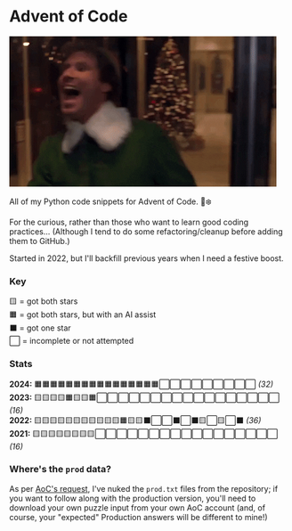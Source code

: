 # Advent of Code

![](elf.gif)

All of my Python code snippets for Advent of Code. 🐍❄️

For the curious, rather than those who want to learn good coding practices... (Although I tend to do some refactoring/cleanup before adding them to GitHub.)

Started in 2022, but I'll backfill previous years when I need a festive boost.

### Key
🟨 = got both stars  
🟧 = got both stars, but with an AI assist  
⬛ = got one star  
⬜ = incomplete or not attempted  

### Stats
**2024:**  🟧🟧🟧🟧🟧🟧🟧🟧🟧🟧🟧🟧🟧🟧🟧🟧⬜⬜⬜⬜⬜⬜⬜⬜⬜ _(32)_  
**2023:**  🟨🟨🟨🟨🟧🟨🟨🟧⬜⬜⬜⬜⬜⬜⬜⬜⬜⬜⬜⬜⬜⬜⬜⬜⬜ _(16)_  
**2022:**  🟨🟨🟨🟨🟨🟨🟨🟨🟨🟨🟨🟧🟨🟨⬛⬜⬜⬛⬜⬛🟨⬜🟨⬜⬛ _(36)_  
**2021:**  🟨🟨🟨🟨🟨🟨🟨🟨⬜⬜⬜⬜⬜⬜⬜⬜⬜⬜⬜⬜⬜⬜⬜⬜⬜ _(16)_

### Where's the `prod` data?

As per [AoC's request](https://www.reddit.com/r/adventofcode/comments/18ehed6/re_not_sharing_inputs_psa_deleting_and_committing/), I've nuked the `prod.txt` files from the repository; if you want to follow along with the production version, you'll need to download your own puzzle input from your own AoC account (and, of course, your "expected" Production answers will be different to mine!)